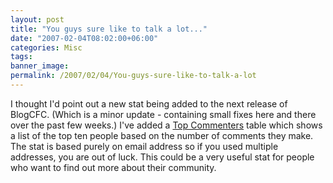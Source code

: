 ```yaml
---
layout: post
title: "You guys sure like to talk a lot..."
date: "2007-02-04T08:02:00+06:00"
categories: Misc 
tags: 
banner_image: 
permalink: /2007/02/04/You-guys-sure-like-to-talk-a-lot
---
```


I thought I'd point out a new stat being added to the next release of BlogCFC. (Which is a minor update - containing small fixes here and there over the past few weeks.) I've added a <a href="http://ray.camdenfamily.com/stats.cfm#topcommenters">Top Commenters</a> table which shows a list of the top ten people based on the number of comments they make. The stat is based purely on email address so if you used multiple addresses, you are out of luck. This could be a very useful stat for people who want to find out more about their community.